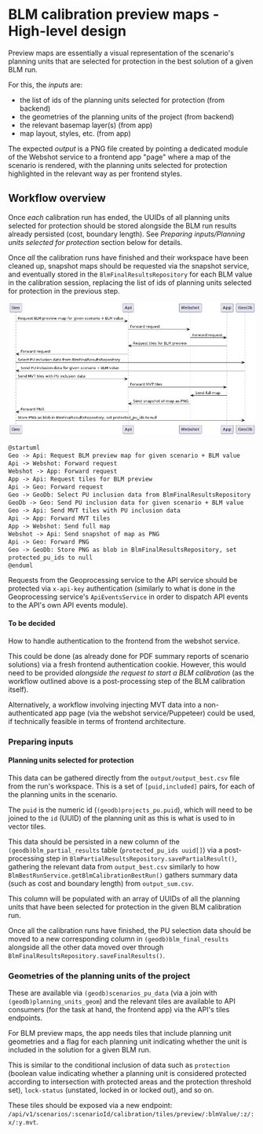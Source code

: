 # BLM calibration preview maps - High-level design

Preview maps are essentially a visual representation of the scenario's planning
units that are selected for protection in the best solution of a given BLM run.

For this, the _inputs_ are:

- the list of ids of the planning units selected for protection (from backend)
- the geometries of the planning units of the project (from backend)
- the relevant basemap layer(s) (from app)
- map layout, styles, etc. (from app)

The expected _output_ is a PNG file created by pointing a dedicated module of
the Webshot service to a frontend app "page" where a map of the scenario is
rendered, with the planning units selected for protection highlighted in the
relevant way as per frontend styles.

## Workflow overview

Once *each* calibration run has ended, the UUIDs of all planning units selected
for protection should be stored alongside the BLM run results already persisted
(cost, boundary length). See _Preparing inputs/Planning units selected for
protection_ section below for details.

Once *all* the calibration runs have finished and their workspace have been
cleaned up, snapshot maps should be requested via the snapshot service, and
eventually stored in the `BlmFinalResultsRepository` for each BLM value in the
calibration session, replacing the list of ids of planning units selected for
protection in the previous step.

![BLM preview map UML flow](./blm-preview-maps_uml-flow.png)

```
@startuml
Geo -> Api: Request BLM preview map for given scenario + BLM value
Api -> Webshot: Forward request
Webshot -> App: Forward request
App -> Api: Request tiles for BLM preview
Api -> Geo: Forward request
Geo -> GeoDb: Select PU inclusion data from BlmFinalResultsRepository
GeoDb -> Geo: Send PU inclusion data for given scenario + BLM value
Geo -> Api: Send MVT tiles with PU inclusion data
Api -> App: Forward MVT tiles
App -> Webshot: Send full map
Webshot -> Api: Send snapshot of map as PNG
Api -> Geo: Forward PNG
Geo -> GeoDb: Store PNG as blob in BlmFinalResultsRepository, set protected_pu_ids to null
@enduml
```

Requests from the Geoprocessing service to the API service should be protected
via `x-api-key` authentication (similarly to what is done in the Geoprocessing
service's `ApiEventsService` in order to dispatch API events to the API's own
API events module).

#### To be decided

How to handle authentication to the frontend from the webshot service.

This could be done (as already done for PDF summary reports of scenario
solutions) via a fresh frontend authentication cookie. However, this would need
to be provided _alongside the request to start a BLM calibration_ (as the
workflow outlined above is a post-processing step of the BLM calibration
itself).

Alternatively, a workflow involving injecting MVT data into a non-authenticated
app page (via the webshot service/Puppeteer) could be used, if technically
feasible in terms of frontend architecture.

### Preparing inputs

#### Planning units selected for protection

This data can be gathered directly from the `output/output_best.csv` file from
the run's workspace. This is a set of `[puid,included]` pairs, for each of the
planning units in the scenario.

The `puid` is the numeric id (`(geodb)projects_pu.puid`), which will need
to be joined to the `id` (UUID) of the planning unit as this is what is used to
in vector tiles.

This data should be persisted in a new column of the
`(geodb)blm_partial_results` table (`protected_pu_ids uuid[]`) via a
post-processing step in `BlmPartialResultsRepository.savePartialResult()`,
gathering the relevant data from `output_best.csv` similarly to how
`BlmBestRunService.getBlmCalibrationBestRun()` gathers summary data (such as
cost and boundary length) from `output_sum.csv`.

This column will be populated with an array of UUIDs of all the planning units
that have been selected for protection in the given BLM calibration run.

Once all the calibration runs have finished, the PU selection data should be
moved to a new corresponding column in `(geodb)blm_final_results` alongside all
the other data moved over through
`BlmFinalResultsRepository.saveFinalResults()`.

### Geometries of the planning units of the project

These are available via `(geodb)scenarios_pu_data` (via a join with
`(geodb)planning_units_geom`) and the relevant tiles are available to API
consumers (for the task at hand, the frontend app) via the API's tiles
endpoints.

For BLM preview maps, the app needs tiles that include planning unit geometries
and a flag for each planning unit indicating whether the unit is included in the
solution for a given BLM run.

This is similar to the conditional inclusion of data such as `protection`
(boolean value indicating whether a planning unit is considered protected
according to intersection with protected areas and the protection threshold
set), `lock-status` (unstated, locked in or locked out), and so on.

These tiles should be exposed via a new endpoint:
`/api/v1/scenarios/:scenarioId/calibration/tiles/preview/:blmValue/:z/:x/:y.mvt`.

